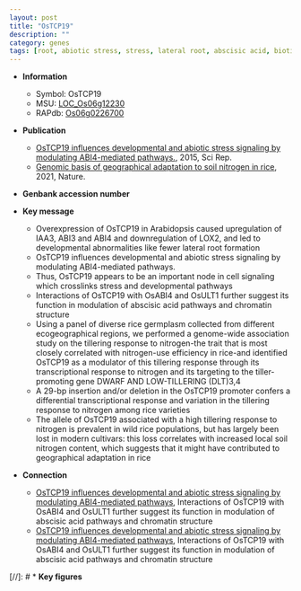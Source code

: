 ```yaml
---
layout: post
title: "OsTCP19"
description: ""
category: genes
tags: [root, abiotic stress, stress, lateral root, abscisic acid, biotic stress, node, nitrogen, tillering, dwarf]
---
```


* **Information**  
    + Symbol: OsTCP19  
    + MSU: [LOC_Os06g12230](http://rice.plantbiology.msu.edu/cgi-bin/ORF_infopage.cgi?orf=LOC_Os06g12230)  
    + RAPdb: [Os06g0226700](http://rapdb.dna.affrc.go.jp/viewer/gbrowse_details/irgsp1?name=Os06g0226700)  

* **Publication**  
    + [OsTCP19 influences developmental and abiotic stress signaling by modulating ABI4-mediated pathways.](http://www.ncbi.nlm.nih.gov/pubmed?term=OsTCP19+influences+developmental+and+abiotic+stress+signaling+by+modulating+ABI4-mediated+pathways.%5BTitle%5D), 2015, Sci Rep.
    + [Genomic basis of geographical adaptation to soil nitrogen in rice](http://www.ncbi.nlm.nih.gov/pubmed?term=Genomic+basis+of+geographical+adaptation+to+soil+nitrogen+in+rice%5BTitle%5D), 2021, Nature.

* **Genbank accession number**  

* **Key message**  
    + Overexpression of OsTCP19 in Arabidopsis caused upregulation of IAA3, ABI3 and ABI4 and downregulation of LOX2, and led to developmental abnormalities like fewer lateral root formation
    + OsTCP19 influences developmental and abiotic stress signaling by modulating ABI4-mediated pathways.
    + Thus, OsTCP19 appears to be an important node in cell signaling which crosslinks stress and developmental pathways
    + Interactions of OsTCP19 with OsABI4 and OsULT1 further suggest its function in modulation of abscisic acid pathways and chromatin structure
    + Using a panel of diverse rice germplasm collected from different ecogeographical regions, we performed a genome-wide association study on the tillering response to nitrogen-the trait that is most closely correlated with nitrogen-use efficiency in rice-and identified OsTCP19 as a modulator of this tillering response through its transcriptional response to nitrogen and its targeting to the tiller-promoting gene DWARF AND LOW-TILLERING (DLT)3,4
    + A 29-bp insertion and/or deletion in the OsTCP19 promoter confers a differential transcriptional response and variation in the tillering response to nitrogen among rice varieties
    + The allele of OsTCP19 associated with a high tillering response to nitrogen is prevalent in wild rice populations, but has largely been lost in modern cultivars: this loss correlates with increased local soil nitrogen content, which suggests that it might have contributed to geographical adaptation in rice

* **Connection**  
    + [OsTCP19 influences developmental and abiotic stress signaling by modulating ABI4-mediated pathways](http://www.ncbi.nlm.nih.gov/pubmed?term=OsTCP19+influences+developmental+and+abiotic+stress+signaling+by+modulating+ABI4-mediated+pathways%5BTitle%5D), Interactions of OsTCP19 with OsABI4 and OsULT1 further suggest its function in modulation of abscisic acid pathways and chromatin structure
    + [OsTCP19 influences developmental and abiotic stress signaling by modulating ABI4-mediated pathways](http://www.ncbi.nlm.nih.gov/pubmed?term=OsTCP19+influences+developmental+and+abiotic+stress+signaling+by+modulating+ABI4-mediated+pathways%5BTitle%5D), Interactions of OsTCP19 with OsABI4 and OsULT1 further suggest its function in modulation of abscisic acid pathways and chromatin structure

[//]: # * **Key figures**  


